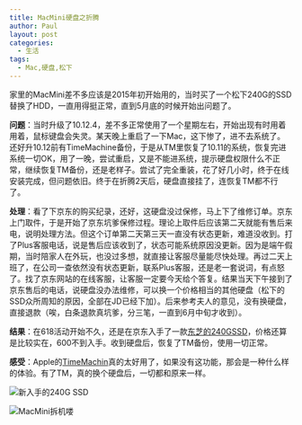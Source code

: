 ```yaml
---
title: MacMini硬盘之折腾
author: Paul
layout: post
categories:
  - 生活
tags:
  - Mac,硬盘,松下
---
```


家里的MacMini差不多应该是2015年初开始用的，当时买了一个松下240G的SSD替换了HDD，一直用得挺正常，直到5月底的时候开始出问题了。

**问题**：当时升级了10.12.4，差不多正常使用了一个星期左右，开始出现有时用着用着，鼠标键盘会失灵。某天晚上重启了一下Mac，这下惨了，进不去系统了。还好升10.12前有TimeMachine备份，于是从TM里恢复了10.11的系统，恢复完进系统一切OK，用了一晚，尝试重启，又是不能进系统，提示硬盘权限什么不正常，继续恢复TM备份，还是老样子。尝试了完全重装，花了好几小时，终于在线安装完成，但问题依旧。终于在折腾2天后，硬盘直接挂了，连恢复TM都不行了。

**处理**：看了下京东的购买纪录，还好，这硬盘没过保修，马上下了维修订单。京东上门取件，于是开始了京东坑爹保修过程。理论上取件后应该第二天就能有售后来电，说明处理方法。但这个订单第二天第三天一直没有状态更新，难道没收到。打了Plus客服电话，说是售后应该收到了，状态可能系统原因没更新。因为是端午假期，当时陪家人在外玩，也没过多想，就直接让客服尽量能尽快处理。再过二天上班了，在公司一查依然没有状态更新，联系Plus客服，还是老一套说词，有点怒了。找了京东网站的在线客服，让客服一定要今天给个答复。结果当天下午接到了京东售后的电话，说硬盘没办法维修，可以换一个价格相当的其他硬盘（松下的SSD众所周知的原因，全部在JD已经下加）。后来参考夫人的意见，没有换硬盘，直接退款（唉，白条退款真坑爹，分三笔，一直到6月中旬才收到）。

**结果**：在618活动开始不久，还是在京东入手了一款[东芝的240GSSD](https://item.jd.com/1592448.html)，价格还算是比较实在，600不到入手。收到硬盘后，恢复了TM备份，使用一切正常。

**感受**：Apple的[TimeMachin](https://support.apple.com/zh-cn/HT201250)真的太好用了，如果没有这功能，那会是一种什么样的体验。有了TM，真的换个硬盘后，一切都和原来一样。

![新入手的240G SSD](http://img.hz.mk/2017-0406/macmini01.jpg!400px)

![MacMini拆机喽](http://img.hz.mk/2017-0406/macmini02.jpg!400px)